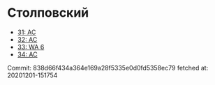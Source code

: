 # Столповский
- [31: AC](31.md)
- [32: AC](32.md)
- [33: WA 6](33.md)
- [34: AC](34.md)

Commit: 838d66f434a364e169a28f5335e0d0fd5358ec79
 fetched at: 20201201-151754

